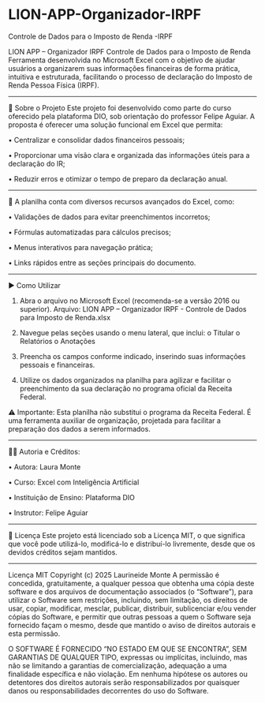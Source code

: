 # LION-APP-Organizador-IRPF
Controle de Dados para o Imposto de Renda -IRPF

LION APP – Organizador IRPF Controle de Dados para o Imposto de Renda Ferramenta desenvolvida no Microsoft Excel com o objetivo de ajudar usuários a organizarem suas informações financeiras de forma prática, intuitiva e estruturada, facilitando o processo de declaração do Imposto de Renda Pessoa Física (IRPF).
________________________________________
📌 Sobre o Projeto Este projeto foi desenvolvido como parte do curso oferecido pela plataforma DIO, sob orientação do professor Felipe Aguiar. A proposta é oferecer uma solução funcional em Excel que permita:

• Centralizar e consolidar dados financeiros pessoais;

• Proporcionar uma visão clara e organizada das informações úteis para a declaração do IR;

• Reduzir erros e otimizar o tempo de preparo da declaração anual.
________________________________________

📌 A planilha conta com diversos recursos avançados do Excel, como:

• Validações de dados para evitar preenchimentos incorretos;

• Fórmulas automatizadas para cálculos precisos;

• Menus interativos para navegação prática;

• Links rápidos entre as seções principais do documento.
________________________________________

▶️ Como Utilizar
1.	Abra o arquivo no Microsoft Excel (recomenda-se a versão 2016 ou superior). Arquivo: LION APP – Organizador IRPF - Controle de Dados para Imposto de Renda.xlsx

2.	Navegue pelas seções usando o menu lateral, que inclui: o Titular o Relatórios o Anotações

3.	Preencha os campos conforme indicado, inserindo suas informações pessoais e financeiras.

4.	Utilize os dados organizados na planilha para agilizar e facilitar o preenchimento da sua declaração no programa oficial da Receita Federal.

⚠️ Importante: Esta planilha não substitui o programa da Receita Federal. É uma ferramenta auxiliar de organização, projetada para facilitar a preparação dos dados a serem informados.
________________________________________

👩‍💻 Autoria e Créditos:

• Autora: Laura Monte

• Curso: Excel com Inteligência Artificial

• Instituição de Ensino: Plataforma DIO

• Instrutor: Felipe Aguiar

________________________________________

📜 Licença Este projeto está licenciado sob a Licença MIT, o que significa que você pode utilizá-lo, modificá-lo e distribuí-lo livremente, desde que os devidos créditos sejam mantidos.
________________________________________

Licença MIT Copyright (c) 2025 Laurineide Monte A permissão é concedida, gratuitamente, a qualquer pessoa que obtenha uma cópia deste software e dos arquivos de documentação associados (o “Software”), para utilizar o Software sem restrições, incluindo, sem limitação, os direitos de usar, copiar, modificar, mesclar, publicar, distribuir, sublicenciar e/ou vender cópias do Software, e permitir que outras pessoas a quem o Software seja fornecido façam o mesmo, desde que mantido o aviso de direitos autorais e esta permissão.

O SOFTWARE É FORNECIDO “NO ESTADO EM QUE SE ENCONTRA”, SEM GARANTIAS DE QUALQUER TIPO, expressas ou implícitas, incluindo, mas não se limitando a garantias de comercialização, adequação a uma finalidade específica e não violação. Em nenhuma hipótese os autores ou detentores dos direitos autorais serão responsabilizados por quaisquer danos ou responsabilidades decorrentes do uso do Software.
